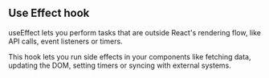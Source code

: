 <h2>Use Effect hook</h2>
<p>useEffect lets you perform tasks that are outside React's rendering flow, like API calls, event listeners or timers.</p>
<p>This hook lets you run side effects in your components like fetching data, updating the DOM, setting timers or syncing with external systems.</p>
